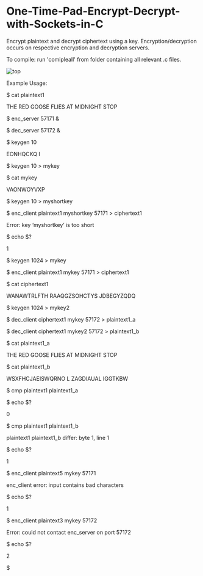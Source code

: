 # One-Time-Pad-Encrypt-Decrypt-with-Sockets-in-C
Encrypt plaintext and decrypt ciphertext using a key. Encryption/decryption occurs on respective encryption and decryption servers.

To compile: run 'comipleall' from folder containing all relevant .c files.

![top](https://user-images.githubusercontent.com/59400213/227791079-b5890723-31b7-449a-b450-2023dc65af6d.jpg)


Example Usage:

$ cat plaintext1

THE RED GOOSE FLIES AT MIDNIGHT STOP

$ enc_server 57171 &

$ dec_server 57172 &

$ keygen 10

EONHQCKQ I

$ keygen 10 > mykey

$ cat mykey

VAONWOYVXP

$ keygen 10 > myshortkey

$ enc_client plaintext1 myshortkey 57171 > ciphertext1

Error: key ‘myshortkey’ is too short

$ echo $?

1

$ keygen 1024 > mykey

$ enc_client plaintext1 mykey 57171 > ciphertext1

$ cat ciphertext1

WANAWTRLFTH RAAQGZSOHCTYS JDBEGYZQDQ

$ keygen 1024 > mykey2

$ dec_client ciphertext1 mykey 57172 > plaintext1_a

$ dec_client ciphertext1 mykey2 57172 > plaintext1_b

$ cat plaintext1_a

THE RED GOOSE FLIES AT MIDNIGHT STOP

$ cat plaintext1_b

WSXFHCJAEISWQRNO L ZAGDIAUAL IGGTKBW

$ cmp plaintext1 plaintext1_a

$ echo $?

0

$ cmp plaintext1 plaintext1_b

plaintext1 plaintext1_b differ: byte 1, line 1

$ echo $?

1

$ enc_client plaintext5 mykey 57171

enc_client error: input contains bad characters

$ echo $?

1

$ enc_client plaintext3 mykey 57172

Error: could not contact enc_server on port 57172

$ echo $?

2

$

